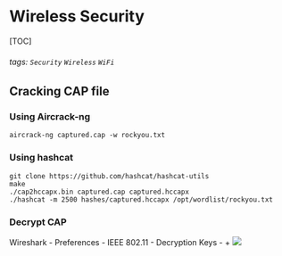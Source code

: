 # Wireless Security
[TOC]
###### tags: `Security` `Wireless` `WiFi`

## Cracking CAP file
### Using Aircrack-ng
`aircrack-ng captured.cap -w rockyou.txt`

### Using hashcat
```
git clone https://github.com/hashcat/hashcat-utils
make
./cap2hccapx.bin captured.cap captured.hccapx
./hashcat -m 2500 hashes/captured.hccapx /opt/wordlist/rockyou.txt
```

### Decrypt CAP
Wireshark - Preferences - IEEE 802.11 - Decryption Keys - +
![](https://i.imgur.com/klaun4V.png)
